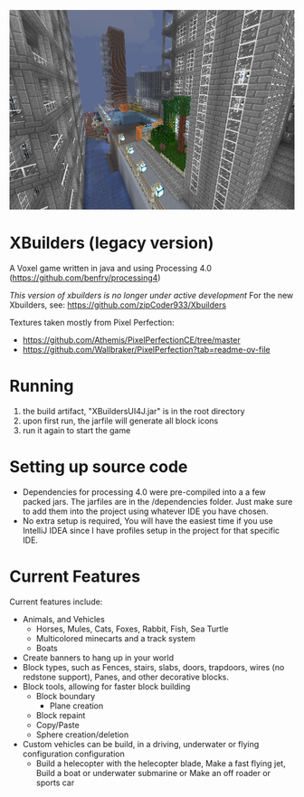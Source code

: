 
![screenshot (3).png](./assets/screenshots/city2.png)

# XBuilders (legacy version)
A Voxel game written in java and using Processing 4.0 (https://github.com/benfry/processing4)

*This version of xbuilders is no longer under active development*
For the new Xbuilders, see: https://github.com/zipCoder933/Xbuilders

Textures taken mostly from Pixel Perfection:
* https://github.com/Athemis/PixelPerfectionCE/tree/master
* https://github.com/Wallbraker/PixelPerfection?tab=readme-ov-file

# Running
1. the build artifact, "XBuildersUI4J.jar" is in the root directory
2. upon first run, the jarfile will generate all block icons
3. run it again to start the game

# Setting up source code
* Dependencies for processing 4.0 were pre-compiled into a a few packed jars. The jarfiles are in the /dependencies folder. Just make sure to add them into the project using whatever IDE you have chosen.
* No extra setup is required, You will have the easiest time if you use IntelliJ IDEA since I have profiles setup in the project for that specific IDE.

# Current Features
Current features include:

* Animals, and Vehicles
  * Horses, Mules, Cats, Foxes, Rabbit, Fish, Sea Turtle
  * Multicolored minecarts and a track system
  * Boats
* Create banners to hang up in your world
* Block types, such as Fences, stairs, slabs, doors, trapdoors, wires (no redstone support), Panes, and other decorative blocks.
* Block tools, allowing for faster block building
  * Block boundary
    * Plane creation
  * Block repaint
  * Copy/Paste
  * Sphere creation/deletion
* Custom vehicles can be build, in a driving, underwater or flying configuration configuration
  * Build a helecopter with the helecopter blade, Make a fast flying jet, Build a boat or underwater submarine or Make an off roader or sports car

<!--
# Screenshots

A wide range of blocks are available:

![ingame.png](./assets/screenshots/ingame.png)

Custom vehicles can be built:

![screenshot (7).png](./assets/screenshots/vehicle1.png)

The game allows blocks to be set as boundaries. Spheres can be created using block tools:

![screenshot10.png](./assets/screenshots/screenshot10.png)

torchligt is supported: torches, candles and lamps:

![screenshot (3).png](./assets/screenshots/house2.png)

The game has a few speces of animals that can be spawned anywhere:

![screenshot (7).png](./assets/screenshots/sea2.png)

Minecarts can be used as a railroad system in your very own city!

![screenshot (3).png](./assets/screenshots/city4.png)

The default terrain has 6 biomes!

![screenshot (5).png](./assets/screenshots/home.png)
-->